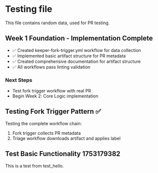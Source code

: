 # Testing file

This file contains random data, used for PR testing.
## Week 1 Foundation - Implementation Complete

- ✅ Created keeper-fork-trigger.yml workflow for data collection
- ✅ Implemented basic artifact structure for PR metadata  
- ✅ Created comprehensive documentation for artifact structure
- ✅ All workflows pass linting validation

### Next Steps
- Test fork trigger workflow with real PR
- Begin Week 2: Core Logic implementation


## Testing Fork Trigger Pattern ✅

Testing the complete workflow chain:
1. Fork trigger collects PR metadata
2. Triage workflow downloads artifact and applies label


## Test Basic Functionality 1753179382

This is a test from test_hello.
